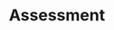 ---
title: Assessment
order: 4
sitemap:
  priority: 1
  changefreq: 'weekly'

is_separator: true
---